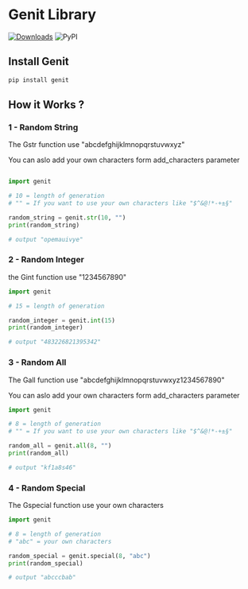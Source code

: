 Genit Library<a name="TOP"></a>
===================
[![Downloads](https://static.pepy.tech/personalized-badge/genit?period=total&units=international_system&left_color=grey&right_color=orange&left_text=Downloads)](https://pepy.tech/project/genit)
![PyPI](https://img.shields.io/pypi/v/genit)

## Install Genit ##
```bash
pip install genit
```
## How it Works ? ##

### 1 -  Random String ###

The Gstr function use "abcdefghijklmnopqrstuvwxyz"

You can aslo add your own characters form add_characters parameter

```python

import genit

# 10 = length of generation
# "" = If you want to use your own characters like "$^&@!*-+±§"

random_string = genit.str(10, "")
print(random_string)

# output "opemauivye"
```

### 2 -  Random Integer ###

the Gint function use "1234567890"

```python
import genit

# 15 = length of generation

random_integer = genit.int(15)
print(random_integer)

# output "483226821395342"
```

### 3 -  Random All ###

The Gall function use "abcdefghijklmnopqrstuvwxyz1234567890"

You can aslo add your own characters form add_characters parameter

```python
import genit

# 8 = length of generation
# "" = If you want to use your own characters like "$^&@!*-+±§"

random_all = genit.all(8, "")
print(random_all)

# output "kf1a8s46"
```

### 4 -  Random Special ###

The Gspecial function use your own characters

```python
import genit

# 8 = length of generation
# "abc" = your own characters

random_special = genit.special(8, "abc")
print(random_special)

# output "abcccbab"
```
